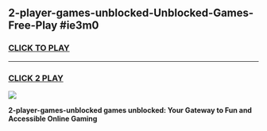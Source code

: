 
## 2-player-games-unblocked-Unblocked-Games-Free-Play #ie3m0
<h3>
<a href="https://us.freeplayer.one?title=2-player-games-unblocked&ref=9M">CLICK TO PLAY</a></h3>
<hr>

<h3>
<a href="https://us.freeplayer.one?title=2-player-games-unblocked&ref=9M">CLICK 2 PLAY</a>
  
</h3>

<a href="https://us.freeplayer.one?title=2-player-games-unblocked&ref=9M"><img src="https://clearcache.store/games.png"></a>


**2-player-games-unblocked games unblocked: Your Gateway to Fun and Accessible Online Gaming**
